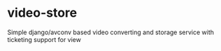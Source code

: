 video-store
===========

 Simple django/avconv based video converting and storage service with ticketing support for view
